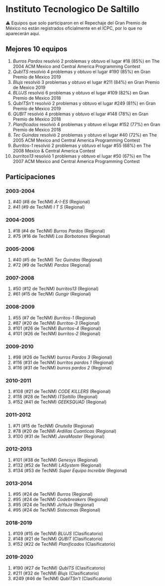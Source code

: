 # Instituto Tecnologico De Saltillo

:warning: Equipos que solo participaron en el Repechaje del Gran Premio de México no están registrados oficialmente en el ICPC, por lo que no aparecerán aquí.

## Mejores 10 equipos

1. _Burros Pardos_ resolvió 2 problemas y obtuvo el lugar #18 (85%) en The 2004 ACM Mexico and Central America Programming Contest
1. _QubITS_ resolvió 4 problemas y obtuvo el lugar #190 (85%) en Gran Premio de Mexico 2019
1. _Blujs_ resolvió 3 problemas y obtuvo el lugar #211 (84%) en Gran Premio de Mexico 2019
1. _BLUJS_ resolvió 6 problemas y obtuvo el lugar #109 (82%) en Gran Premio de Mexico 2018
1. _QubITSn't_ resolvió 2 problemas y obtuvo el lugar #249 (81%) en Gran Premio de Mexico 2019
1. _QUBIT_ resolvió 4 problemas y obtuvo el lugar #148 (78%) en Gran Premio de Mexico 2018
1. _Planificados_ resolvió 4 problemas y obtuvo el lugar #152 (77%) en Gran Premio de Mexico 2018
1. _Tec Guindas_ resolvió 2 problemas y obtuvo el lugar #40 (72%) en The 2005 ACM Mexico and Central America Programming Contest
1. _Burritos-1_ resolvió 2 problemas y obtuvo el lugar #55 (68%) en The 2008 Mexico & Central America Contest
1. _burritos13_ resolvió 1 problemas y obtuvo el lugar #50 (67%) en The 2007 ACM Mexico and Central America Programming Contest

## Participaciones

### 2003-2004

1. #40 (#8 de TecNM) _A-I-ES_ (Regional)
1. #41 (#9 de TecNM) _I T S_ (Regional)

### 2004-2005

1. #18 (#4 de TecNM) _Burros Pardos_ (Regional)
1. #75 (#16 de TecNM) _Los Borbotones_ (Regional)

### 2005-2006

1. #40 (#5 de TecNM) _Tec Guindas_ (Regional)
1. #72 (#9 de TecNM) _Pardos_ (Regional)

### 2007-2008

1. #50 (#12 de TecNM) _burritos13_ (Regional)
1. #61 (#15 de TecNM) _Gungir_ (Regional)

### 2008-2009

1. #55 (#7 de TecNM) _Burritos-1_ (Regional)
1. #87 (#20 de TecNM) _Burritos-3_ (Regional)
1. #101 (#26 de TecNM) _Burritos-4_ (Regional)
1. #101 (#26 de TecNM) _burritos-2_ (Regional)

### 2009-2010

1. #98 (#26 de TecNM) _burros Pardos 3_ (Regional)
1. #116 (#31 de TecNM) _burritos pardos 1_ (Regional)
1. #116 (#31 de TecNM) _burros pardos 2_ (Regional)

### 2010-2011

1. #108 (#21 de TecNM) _CODE KILLERS_ (Regional)
1. #118 (#28 de TecNM) _ITSaltillo_ (Regional)
1. #152 (#41 de TecNM) _GEEKSQUAD_ (Regional)

### 2011-2012

1. #71 (#15 de TecNM) _Gnutella_ (Regional)
1. #78 (#20 de TecNM) _Ardillas Cuanticas_ (Regional)
1. #100 (#31 de TecNM) _JavaMaster_ (Regional)

### 2012-2013

1. #101 (#38 de TecNM) _Genesys_ (Regional)
1. #132 (#52 de TecNM) _LASystem_ (Regional)
1. #134 (#53 de TecNM) _Super Equipo Increible_ (Regional)

### 2013-2014

1. #95 (#24 de TecNM) _Burros_ (Regional)
1. #95 (#24 de TecNM) _Codebreakers_ (Regional)
1. #95 (#24 de TecNM) _JoYaJa_ (Regional)
1. #95 (#24 de TecNM) _Sistecmas_ (Regional)

### 2018-2019

1. #109 (#15 de TecNM) _BLUJS_ (Clasificatorio)
1. #148 (#21 de TecNM) _QUBIT_ (Clasificatorio)
1. #152 (#22 de TecNM) _Planificados_ (Clasificatorio)

### 2019-2020

1. #190 (#27 de TecNM) _QubITS_ (Clasificatorio)
1. #211 (#32 de TecNM) _Blujs_ (Clasificatorio)
1. #249 (#46 de TecNM) _QubITSn't_ (Clasificatorio)



